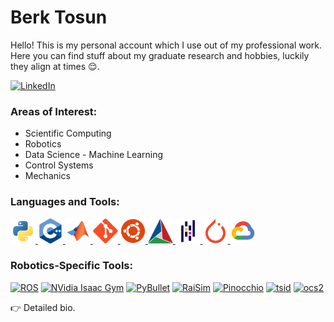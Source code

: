 # Berk Tosun

Hello! This is my personal account which I use out of my professional work. Here you can find stuff about my graduate research and hobbies, luckily they align at times :relieved:. 

[![LinkedIn](https://img.shields.io/badge/LinkedIn-%230077B5.svg?&style=flat-square&logo=linkedin&logoColor=white)](https://linkedin.com/in/berk-tosun)

### Areas of Interest:
* Scientific Computing
* Robotics
* Data Science - Machine Learning
* Control Systems
* Mechanics

<h3 align="left">Languages and Tools:</h3>
<p align="left">
<a href="https://www.python.org" target="_blank"> <img src="https://raw.githubusercontent.com/devicons/devicon/master/icons/python/python-original.svg" alt="python" width="40" height="40"/> </a>
<a href="https://www.isocpp.org" target="_blank"> <img src="https://raw.githubusercontent.com/devicons/devicon/master/icons/cplusplus/cplusplus-original.svg" alt="cpp" width="40" height="40"/> </a>
<a href="https://www.mathworks.com/products/matlab.html" target="_blank"> <img src="https://raw.githubusercontent.com/devicons/devicon/master/icons/matlab/matlab-original.svg" alt="cpp" width="40" height="40"/> </a>
<a href="https://www.git-scm.com/" target="_blank"> <img src="https://raw.githubusercontent.com/devicons/devicon/master/icons/git/git-original.svg" alt="git" width="40" height="40"/> </a>
<a href="https://www.ubuntu.com" target="_blank"> <img src="https://raw.githubusercontent.com/devicons/devicon/master/icons/ubuntu/ubuntu-plain.svg" alt="ubuntu" width="40" height="40"/> </a>
<a href="https://www.cmake.org" target="_blank"> <img src="https://raw.githubusercontent.com/devicons/devicon/master/icons/cmake/cmake-original.svg" alt="ubuntu" width="40" height="40"/> </a>
<a href="https://pandas.pydata.org" target="_blank"> <img src="https://raw.githubusercontent.com/devicons/devicon/master/icons/pandas/pandas-original.svg" alt="pandas" width="40" height="40"/> </a>
<a href="https://pytorch.org" target="_blank"> <img src="https://raw.githubusercontent.com/devicons/devicon/master/icons/pytorch/pytorch-original.svg" alt="pytorch" width="40" height="40"/> </a>
<a href="https://cloud.google.com" target="_blank"> <img src="https://raw.githubusercontent.com/devicons/devicon/master/icons/googlecloud/googlecloud-original.svg" alt="googlecloud" width="40" height="40"/> </a>
</p>

### Robotics-Specific Tools:
<p align="left">
<a href="https://www.ros.org"><img alt="ROS" src="https://img.shields.io/badge/ROS-ROS-red"></a>
<a href="https://developer.nvidia.com/isaac-gym"><img alt="NVidia Isaac Gym" src="https://img.shields.io/badge/GPU%20Simulation-Nvidia%20Isaac%20Gym-brightgreen"></a>
<a href="https://pybullet.org"><img alt="PyBullet" src="https://img.shields.io/badge/Simulation-PyBullet-brightgreen"></a>
<a href="https://raisim.com"><img alt="RaiSim" src="https://img.shields.io/badge/Simulation-RaiSim-brightgreen"></a>
<a href="https://github.com/stack-of-tasks/pinocchio"><img alt="Pinocchio" src="https://img.shields.io/badge/Rigid%20Body%20Dynamics-Pinocchio-blue"></a>
<a href="https://github.com/stack-of-tasks/tsid"><img alt="tsid" src="https://img.shields.io/badge/Optimal%20Control-TSID-yellow"></a>
<a href="https://github.com/leggedrobotics/ocs2"><img alt="ocs2" src="https://img.shields.io/badge/Optimal%20Control-ocs2-yellow"></a>
</p>



👉 Detailed bio.
